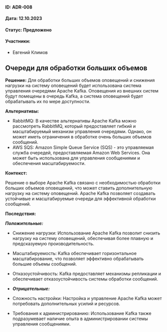 #### ID: ADR-008

#### Дата: 12.10.2023

#### Статус: Предложено

#### Участники:
* Евгений Климов

## Очереди для обработки больших объемов

**Решение:** Для обработки больших объемов оповещений и снижения нагрузки на систему оповещений будет использована система управления очередями Apache Kafka. Оповещения из внешних систем будут помещены в очередь Kafka, а система оповещений будет обрабатывать их по мере доступности.

**Альтернативы:**
- RabbitMQ: В качестве альтернативы Apache Kafka можно рассмотреть RabbitMQ, который предоставляет гибкий и масштабируемый механизм управления очередями. Однако, он может иметь ограничения в обработке очень больших объемов сообщений.
- AWS SQS: Amazon Simple Queue Service (SQS) - это управляемая служба очередей, предоставляемая Amazon Web Services. Она может быть использована для управления сообщениями и обеспечения масштабируемости.

**Контекст:**

Решение о выборе Apache Kafka связано с необходимостью обработки больших объемов оповещений, что может ставить дополнительную нагрузку на систему оповещений. Apache Kafka позволяет создавать устойчивые и масштабируемые очереди для эффективной обработки сообщений.

**Последствия:**

***Положительные:***
- Снижение нагрузки: Использование Apache Kafka позволит снизить нагрузку на систему оповещений, обеспечивая более плавную и предсказуемую производительность.
- Масштабируемость: Kafka обеспечивает горизонтальное масштабирование, что позволяет эффективно обрабатывать большие объемы сообщений.
- Отказоустойчивость: Kafka предоставляет механизмы репликации и обеспечивает отказоустойчивость системы обработки сообщений.

- ***Отрицательные:***
- Сложность настройки: Настройка и управление Apache Kafka может потребовать дополнительных усилий и ресурсов.
- Требования к администрированию: Использование Kafka также подразумевает наличие опыта в администрировании системы управления сообщениями.
